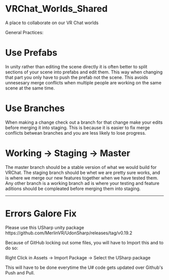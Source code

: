 # VRChat_Worlds_Shared
A place to collaborate on our VR Chat worlds

General Practices:

#  Use Prefabs<br>
  <p>In unity rather than editing the scene directly it is often better to split sections of your scene into prefabs and edit them. This way when changing that part you only have to push the prefab not the scene. This avoids unnesesary merge conflicts when multiple people are working on the same scene at the same time.
  
#  Use Branches<br>
  <p>When making a change check out a branch for that change make your edits before merging it into staging. This is because it is easier to fix merge conflicts betwean branches and you are less likely to lose progress.

#  Working -> Staging -> Master<br>
  <p>The master branch should be a stable version of what we would build for VRChat. The staging branch should be whet we are pretty sure works, and is where we merge our new features together when we have tested them. Any other branch is a working branch ad is where your testing and feature aditions should be compleated before merging them into staging.

---

# Errors Galore Fix
<p>Please use this USharp unity package https://github.com/MerlinVR/UdonSharp/releases/tag/v0.19.2

<p>Because of GitHub locking out some files, you will have to Import this and to do so:
  
  Right Click in Assets -> Import Package -> Select the USharp package<br>
    
<p>This will have to be done everytime the U# code gets updated over Github's Push and Pull.
